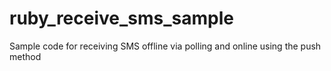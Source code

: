 ruby_receive_sms_sample
=======================

Sample code for receiving SMS offline via polling and online using the push method
